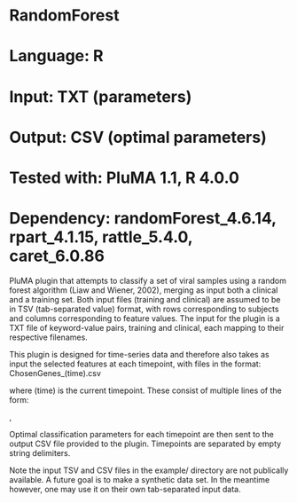 # RandomForest
# Language: R
# Input: TXT (parameters)
# Output: CSV (optimal parameters)
# Tested with: PluMA 1.1, R 4.0.0
# Dependency: randomForest_4.6.14, rpart_4.1.15, rattle_5.4.0, caret_6.0.86

PluMA plugin that attempts to classify a set of viral samples 
using a random forest algorithm (Liaw and Wiener, 2002), merging as input both 
a clinical and a training set.  Both input files (training and clinical) are assumed to be in TSV (tab-separated value)
format, with rows corresponding to subjects and columns corresponding to feature values.
The input for the plugin is a TXT file of keyword-value pairs, training and clinical,
each mapping to their respective filenames.

This plugin is designed for time-series data and therefore also takes as input the selected 
features at each timepoint, with files in the format:
ChosenGenes_(time).csv

where (time) is the current timepoint.  These consist of multiple lines of the form:

<featurename>,<value>

Optimal classification parameters for each timepoint are then sent to the output CSV
file provided to the plugin.  Timepoints are separated by empty string delimiters.

Note the input TSV and CSV files in the example/ directory are not publically available.
A future goal is to make a synthetic data set.  In the meantime however, one may
use it on their own tab-separated input data.
